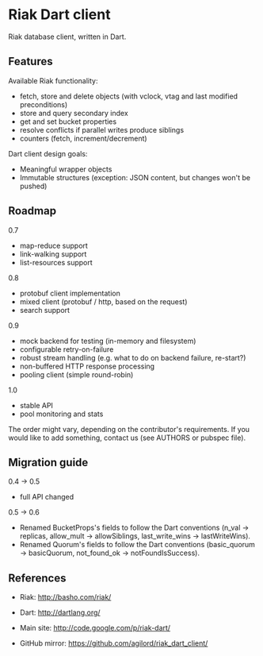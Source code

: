 
# Riak Dart client

Riak database client, written in Dart.

## Features

Available Riak functionality:
- fetch, store and delete objects (with vclock, vtag and last modified preconditions)
- store and query secondary index
- get and set bucket properties
- resolve conflicts if parallel writes produce siblings
- counters (fetch, increment/decrement)

Dart client design goals:
- Meaningful wrapper objects
- Immutable structures (exception: JSON content, but changes won't be pushed)

## Roadmap

0.7
- map-reduce support
- link-walking support
- list-resources support

0.8
- protobuf client implementation
- mixed client (protobuf / http, based on the request)
- search support

0.9
- mock backend for testing (in-memory and filesystem)
- configurable retry-on-failure
- robust stream handling (e.g. what to do on backend failure, re-start?)
- non-buffered HTTP response processing
- pooling client (simple round-robin)

1.0
- stable API
- pool monitoring and stats

The order might vary, depending on the contributor's requirements. If you would
like to add something, contact us (see AUTHORS or pubspec file).

## Migration guide

0.4 -> 0.5
- full API changed

0.5 -> 0.6
- Renamed BucketProps's fields to follow the Dart conventions (n_val ->
  replicas, allow_mult -> allowSiblings, last_write_wins -> lastWriteWins).
- Renamed Quorum's fields to follow the Dart conventions (basic_quorum ->
  basicQuorum, not_found_ok -> notFoundIsSuccess).

## References

- Riak: http://basho.com/riak/
- Dart: http://dartlang.org/

- Main site: http://code.google.com/p/riak-dart/
- GitHub mirror: https://github.com/agilord/riak_dart_client/
